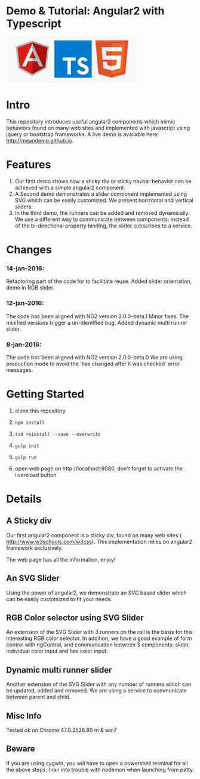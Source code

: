 Demo & Tutorial: Angular2 with Typescript
=============

![logo](./mdassets/ng2_ts_html5_logo.png)

# Intro

This repository introduces useful angular2 components which mimic behaviors found on many 
web sites and implemented with javascript using jquery or bootstrap frameworks.
A live demo is available here: http://meandemo.github.io.

# Features 

1. Our first demo shows how a sticky div or sticky navbar behavior can be achieved with a simple angular2 component.
2. A Second demo demonstrates a slider component implemented using SVG which can be easily customized.
   We present horizontal and vertical sliders
3. In the third demo, the runners can be added and removed dynamically. We use a different way to communicate between
   components: instead of the bi-directional property binding, the slider subscribes to a service. 

# Changes

### 14-jan-2016:
Refactoring  part of the code for to facilitate  reuse.
Added slider orientation, demo in RGB slider. 

### 12-jan-2016:
The code has been aligned with NG2 version 2.0.0-beta.1
Minor fixes. The minified versions trigger a un-identified bug. 
Added dynamic multi runner slider.


### 8-jan-2016:
The code has been aligned with NG2 version 2.0.0-beta.0
We are using production mode to avoid the 'has changed after it was checked' error messages. 


# Getting Started


1. clone this repository

2. `npm install`

3. `tsd reinstall --save --overwrite`

4. `gulp init`

4. `gulp run`

5. open web page on http://localhost:8080, don't forget to activate the livereload button


# Details


## A Sticky div

Our first angular2 component is a sticky div, found on many web sites ( http://www.w3schools.com/w3css).
This implementation relies on angular2 framework exclusively.

The web page has all the information, enjoy! 

## An SVG Slider

Using the power of angular2, we demonstrate an SVG based slider which can be easily customized to fit
your needs.

## RGB Color selector using SVG Slider

An extension of the SVG Slider with 3 runners on the rail is the basis for this interesting RGB color
selector. In addition, we have a good example of form control with ngControl, and communication between
3 components: slider, individual color input and hex color input.

## Dynamic multi runner slider

Another extension of the SVG Slider with any number of runners which can be updated, added and removed.
We are using a service to communicate between parent and child.


## Misc Info

Tested ok on Chrome 47.0.2526.80 m & win7 

## Beware

If you are using cygwin, you will have to open a powershell terminal for all the above steps.
I ran into trouble with nodemon when launching from patty.  
